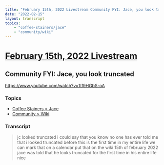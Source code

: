 ```yaml
---
title: "February 15th, 2022 Livestream Community FYI: Jace, you look truncated"
date: "2022-02-15"
layout: transcript
topics:
    - "coffee-stainers/jace"
    - "community/wiki"
---
```

# [February 15th, 2022 Livestream](../2022-02-15.md)
## Community FYI: Jace, you look truncated
https://www.youtube.com/watch?v=1tf9HGbS-oA

### Topics
* [Coffee Stainers > Jace](../topics/coffee-stainers/jace.md)
* [Community > Wiki](../topics/community/wiki.md)

### Transcript

> jc looked truncated i could say that you know no one has ever told me that i looked truncated before this is the first time in my entire life we can mark that on a calendar put that on the wiki 15th of february 2022 jace was told that he looks truncated for the first time in his entire life nice
